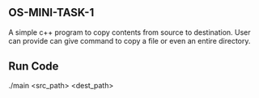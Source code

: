 # <h2>OS-MINI-TASK-1</h2>
A simple c++ program to copy contents from source to destination.
User can provide can give command to copy a file or even an entire directory.

<h2>Run Code</h2>
./main &ltsrc_path&gt &ltdest_path&gt
